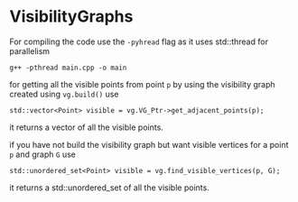 # VisibilityGraphs

For compiling the code use the ```-pyhread``` flag as it uses std::thread for parallelism

    g++ -pthread main.cpp -o main


for getting all the visible points from point ```p``` by using the visibility graph created using ```vg.build()``` use 

    std::vector<Point> visible = vg.VG_Ptr->get_adjacent_points(p);
it returns a vector of all the visible points.

if you have not build the visibility graph but want visible vertices for a point ```p``` and graph ```G``` use 

    std::unordered_set<Point> visible = vg.find_visible_vertices(p, G);
it returns a std::unordered_set of all the visible points.